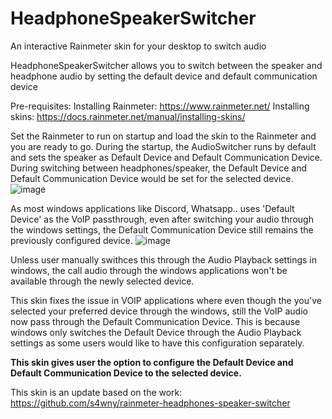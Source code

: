 # HeadphoneSpeakerSwitcher
An interactive Rainmeter skin for your desktop to switch audio

HeadphoneSpeakerSwitcher allows you to switch between the speaker and headphone audio by setting the default device and default communication device

Pre-requisites:
Installing Rainmeter: https://www.rainmeter.net/
Installing skins: https://docs.rainmeter.net/manual/installing-skins/

Set the Rainmeter to run on startup and load the skin to the Rainmeter and you are ready to go.
During the startup, the AudioSwitcher runs by default and sets the speaker as Default Device and Default Communication Device. During switching between headphones/speaker, the Default Device and Default Communication Device would be set for the selected device.
![image](https://github.com/user-attachments/assets/f43947b5-9691-4f8b-8cfa-785147bdf903)

As most windows applications like Discord, Whatsapp.. uses 'Default Device' as the VoIP passthrough, even after switching your audio through the windows settings, the Default Communication Device still remains the previously configured device.
![image](https://github.com/user-attachments/assets/c807b552-544f-47fa-949e-141245e7bb85)

Unless user manually swithces this through the Audio Playback settings in windows, the call audio through the windows applications won't be available through the newly selected device.

This skin fixes the issue in VOIP applications where even though the you've selected your preferred device through the windows, still the VoIP audio now pass through the Default Communication Device.
This is because windows only switches the Default Device through the Audio Playback settings as some users would like to have this configuration separately.

**This skin gives user the option to configure the Default Device and Default Communication Device to the selected device.**


This skin is an update based on the work: https://github.com/s4wny/rainmeter-headphones-speaker-switcher
